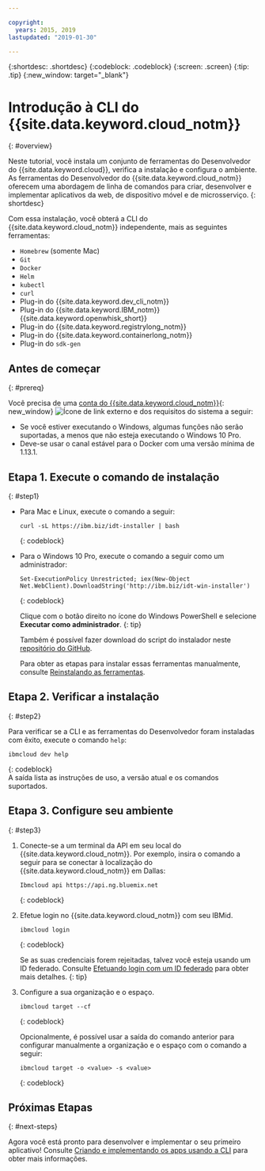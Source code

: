 ```yaml
---

copyright:
  years: 2015, 2019
lastupdated: "2019-01-30"

---
```


{:shortdesc: .shortdesc}
{:codeblock: .codeblock}
{:screen: .screen}
{:tip: .tip}
{:new_window: target="_blank"}

# Introdução à CLI do {{site.data.keyword.cloud_notm}}
{: #overview}

Neste tutorial, você instala um conjunto de ferramentas do Desenvolvedor do {{site.data.keyword.cloud}}, verifica a instalação e configura o ambiente. As ferramentas do Desenvolvedor do {{site.data.keyword.cloud_notm}} oferecem uma abordagem de linha de comandos para criar, desenvolver e implementar aplicativos da web, de dispositivo móvel e de microsserviço.
{: shortdesc}

Com essa instalação, você obterá a CLI do {{site.data.keyword.cloud_notm}} independente, mais as seguintes ferramentas:

* `Homebrew` (somente Mac)
* `Git`
* `Docker`
* `Helm`
* `kubectl`
* `curl`
* Plug-in do {{site.data.keyword.dev_cli_notm}}
* Plug-in do {{site.data.keyword.IBM_notm}} {{site.data.keyword.openwhisk_short}}
* Plug-in do {{site.data.keyword.registrylong_notm}}
* Plug-in do {{site.data.keyword.containerlong_notm}}
* Plug-in do `sdk-gen`

## Antes de começar
{: #prereq}

Você precisa de uma [conta do {{site.data.keyword.cloud_notm}}](https://console.bluemix.net/){: new_window} ![Ícone de link externo](../icons/launch-glyph.svg "Ícone de link externo") e dos requisitos do sistema a seguir:

* Se você estiver executando o Windows, algumas funções não serão suportadas, a menos que não esteja executando o Windows 10 Pro.
* Deve-se usar o canal estável para o Docker com uma versão mínima de 1.13.1.

## Etapa 1. Execute o comando de instalação
{: #step1}

* Para Mac e Linux, execute o comando a seguir:

  ```
  curl -sL https://ibm.biz/idt-installer | bash
  ```
  {: codeblock}

* Para o Windows 10 Pro, execute o comando a seguir como um administrador:

  ```
  Set-ExecutionPolicy Unrestricted; iex(New-Object Net.WebClient).DownloadString('http://ibm.biz/idt-win-installer')
  ```
  {: codeblock}

  Clique com o botão direito no ícone do Windows PowerShell e selecione **Executar como
administrador**.
  {: tip}

  Também é possível fazer download do script do instalador neste [repositório do GitHub](https://github.com/IBM-Cloud/ibm-cloud-developer-tools).

  Para obter as etapas para instalar essas ferramentas manualmente, consulte
[Reinstalando as ferramentas](/docs/cli/ts_createapps.html#appendix).

## Etapa 2. Verificar a instalação
{: #step2}

Para verificar se a CLI e as ferramentas do Desenvolvedor foram instaladas com êxito, execute o comando `help`:

```
ibmcloud dev help
```
{: codeblock}
<br>
A saída lista as instruções de uso, a versão atual e os comandos suportados.

## Etapa 3. Configure seu ambiente
{: #step3}

1. Conecte-se a um terminal da API em seu local do {{site.data.keyword.cloud_notm}}. Por exemplo, insira o comando a seguir para se conectar à localização do {{site.data.keyword.cloud_notm}} em Dallas:

	```
	Ibmcloud api https://api.ng.bluemix.net
	```
	{: codeblock}

2. Efetue login no {{site.data.keyword.cloud_notm}} com seu IBMid.

	```
	ibmcloud login
	```
	{: codeblock}
    <br>

	Se as suas credenciais forem rejeitadas, talvez você esteja usando um ID federado. Consulte
[Efetuando login com um ID federado](/docs/iam/login_fedid.html#federated_id) para obter mais detalhes.
	{: tip}

3. Configure a sua organização e o espaço.

	```
	ibmcloud target --cf
	```
	{: codeblock}

	Opcionalmente, é possível usar a saída do comando anterior para configurar manualmente a organização e o espaço
com o comando a seguir:

	```
	ibmcloud target -o <value> -s <value>
	```
	{: codeblock}

## Próximas Etapas
{: #next-steps}

Agora você está pronto para desenvolver e implementar o seu primeiro aplicativo! Consulte
[Criando e implementando os apps usando a CLI](/docs/apps/create-deploy-cli.html) para obter mais informações.
